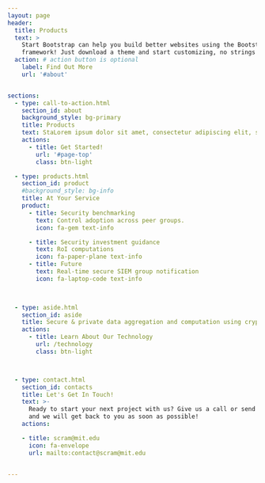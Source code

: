 ```yaml
---
layout: page
header:
  title: Products
  text: >
    Start Bootstrap can help you build better websites using the Bootstrap
    framework! Just download a theme and start customizing, no strings attached!
  action: # action button is optional
    label: Find Out More
    url: '#about'


sections:
  - type: call-to-action.html
    section_id: about
    background_style: bg-primary
    title: Products
    text: StaLorem ipsum dolor sit amet, consectetur adipiscing elit, sed do eiusmod tempor incididunt ut labore et dolore magna aliqua. Ut enim ad minim veniam, quis nostrud exercitation ullamco laboris nisi ut aliquip ex ea commodo consequat. Duis aute irure dolor in reprehenderit in voluptate velit esse cillum dolore eu fugiat nulla pariatur. Excepteur sint occaecat cupidatat non proident, sunt in culpa qui officia deserunt mollit anim id est laborum.
    actions:
      - title: Get Started!
        url: '#page-top'
        class: btn-light

  - type: products.html
    section_id: product
    #background_style: bg-info
    title: At Your Service
    product:
      - title: Security benchmarking
        text: Control adoption across peer groups.
        icon: fa-gem text-info

      - title: Security investment guidance 
        text: RoI computations
        icon: fa-paper-plane text-info
      - title: Future 
        text: Real-time secure SIEM group notification
        icon: fa-laptop-code text-info
     


  - type: aside.html
    section_id: aside
    title: Secure & private data aggregation and computation using cryptographic tools built by MIT experts. 
    actions:
      - title: Learn About Our Technology
        url: /technology
        class: btn-light



  - type: contact.html
    section_id: contacts
    title: Let's Get In Touch!
    text: >-
      Ready to start your next project with us? Give us a call or send us an email
      and we will get back to you as soon as possible!
    actions:

    - title: scram@mit.edu
      icon: fa-envelope
      url: mailto:contact@scram@mit.edu


---
```

